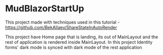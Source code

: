 # MudBlazorStartUp

This project made with techniques used in this tutorial - https://github.com/BekAllaev/ShareStateInAutoRender

This project have Home page that is landing, its out of MainLayout and the rest of application is rendered inside MainLayout. 
In this project Identity forms' dark mode is synced with dark mode of the rest application
